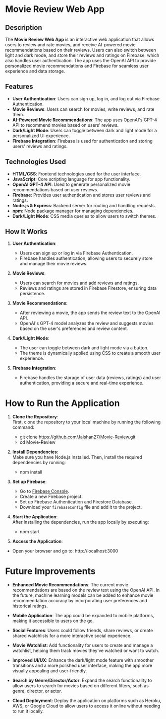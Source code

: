 # Movie Review Web App

## Description

The **Movie Review Web App** is an interactive web application that allows users to review and rate movies, and receive AI-powered movie recommendations based on their reviews. Users can also switch between light and dark mode, and store their reviews and ratings on Firebase, which also handles user authentication. The app uses the OpenAI API to provide personalized movie recommendations and Firebase for seamless user experience and data storage.

## Features

- **User Authentication**: Users can sign up, log in, and log out via Firebase Authentication.
- **Movie Reviews**: Users can search for movies, write reviews, and rate them.
- **AI-Powered Movie Recommendations**: The app uses OpenAI's GPT-4 API to recommend movies based on users' reviews.
- **Dark/Light Mode**: Users can toggle between dark and light mode for a personalized UI experience.
- **Firebase Integration**: Firebase is used for authentication and storing users' reviews and ratings.

## Technologies Used

- **HTML/CSS**: Frontend technologies used for the user interface.
- **JavaScript**: Core scripting language for app functionality.
- **OpenAI GPT-4 API**: Used to generate personalized movie recommendations based on user reviews.
- **Firebase**: Provides user authentication and stores user reviews and ratings.
- **Node.js & Express**: Backend server for routing and handling requests.
- **npm**: Node package manager for managing dependencies.
- **Dark/Light Mode**: CSS media queries to allow users to switch themes.

## How It Works

1. **User Authentication**: 
   - Users can sign up or log in via Firebase Authentication.
   - Firebase handles authentication, allowing users to securely store and manage their movie reviews.
   
2. **Movie Reviews**:
   - Users can search for movies and add reviews and ratings.
   - Reviews and ratings are stored in Firebase Firestore, ensuring data persistence.

3. **Movie Recommendations**:
   - After reviewing a movie, the app sends the review text to the OpenAI API.
   - OpenAI's GPT-4 model analyzes the review and suggests movies based on the user's preferences and review content.

4. **Dark/Light Mode**:
   - The user can toggle between dark and light mode via a button.
   - The theme is dynamically applied using CSS to create a smooth user experience.

5. **Firebase Integration**:
   - Firebase handles the storage of user data (reviews, ratings) and user authentication, providing a secure and real-time experience.

# How to Run the Application

1. **Clone the Repository**:  
   First, clone the repository to your local machine by running the following command:
   - git clone https://github.com/Jaishan27/Movie-Review.git
   - cd Movie-Review

2. **Install Dependencies**:  
   Make sure you have Node.js installed. Then, install the required dependencies by running:
   - npm install

3. **Set up Firebase**:  
   - Go to [Firebase Console](https://console.firebase.google.com/).
   - Create a new Firebase project.
   - Set up Firebase Authentication and Firestore Database.
   - Download your `firebaseConfig` file and add it to the project.

4. **Start the Application**:  
   After installing the dependencies, run the app locally by executing:
   - npm start
     
5. **Access the Application**:  
- Open your browser and go to: http://localhost:3000

# Future Improvements

- **Enhanced Movie Recommendations**: The current movie recommendations are based on the review text using the OpenAI API. In the future, machine learning models can be added to enhance movie recommendation accuracy by incorporating user preferences and historical ratings.

- **Mobile Application**: The app could be expanded to mobile platforms, making it accessible to users on the go.

- **Social Features**: Users could follow friends, share reviews, or create shared watchlists for a more interactive social experience.

- **Movie Watchlist**: Add functionality for users to create and manage a watchlist, helping them track movies they've watched or want to watch.

- **Improved UI/UX**: Enhance the dark/light mode feature with smoother transitions and a more polished user interface, making the app more visually appealing and user-friendly.

- **Search by Genre/Director/Actor**: Expand the search functionality to allow users to search for movies based on different filters, such as genre, director, or actor.

- **Cloud Deployment**: Deploy the application on platforms such as Heroku, AWS, or Google Cloud to allow users to access it online without needing to run it locally.



